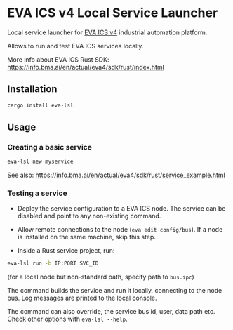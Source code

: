 # EVA ICS v4 Local Service Launcher

Local service launcher for [EVA ICS v4](https://www.eva-ics.com) industrial
automation platform.

Allows to run and test EVA ICS services locally.

More info about EVA ICS Rust SDK: <https://info.bma.ai/en/actual/eva4/sdk/rust/index.html>

## Installation

```bash
cargo install eva-lsl
```

## Usage

### Creating a basic service

```bash
eva-lsl new myservice
```

See also: <https://info.bma.ai/en/actual/eva4/sdk/rust/service_example.html>

### Testing a service

* Deploy the service configuration to a EVA ICS node. The service can be
  disabled and point to any non-existing command.

* Allow remote connections to the node (`eva edit config/bus`). If a node is
  installed on the same machine, skip this step.

* Inside a Rust service project, run:

```bash
eva-lsl run -b IP:PORT SVC_ID
```

(for a local node but non-standard path, specify path to `bus.ipc`)

The command builds the service and run it locally, connecting to the node bus.
Log messages are printed to the local console.

The command can also override, the service bus id, user, data path etc. Check
other options with `eva-lsl --help`.
